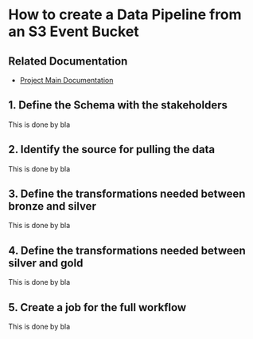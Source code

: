 # How to create a Data Pipeline from an S3 Event Bucket

## Related Documentation
- [Project Main Documentation](../../../README.md)


## 1. Define the Schema with the stakeholders
This is done by bla

## 2. Identify the source for pulling the data
This is done by bla

## 3. Define the transformations needed between bronze and silver
This is done by bla

## 4. Define the transformations needed between silver and gold
This is done by bla

## 5. Create a job for the full workflow
This is done by bla